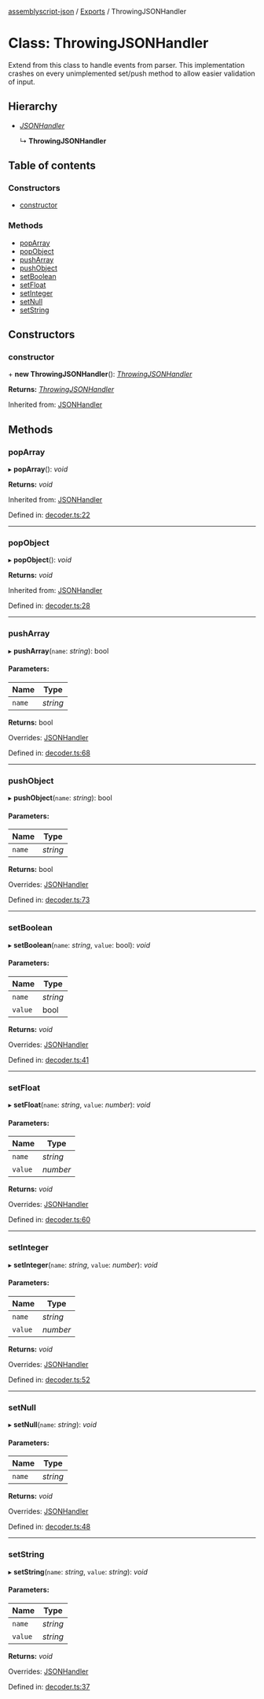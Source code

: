 [assemblyscript-json](../README.md) / [Exports](../modules.md) / ThrowingJSONHandler

# Class: ThrowingJSONHandler

Extend from this class to handle events from parser.
This implementation crashes on every unimplemented set/push method
to allow easier validation of input.

## Hierarchy

* [*JSONHandler*](jsonhandler.md)

  ↳ **ThrowingJSONHandler**

## Table of contents

### Constructors

- [constructor](throwingjsonhandler.md#constructor)

### Methods

- [popArray](throwingjsonhandler.md#poparray)
- [popObject](throwingjsonhandler.md#popobject)
- [pushArray](throwingjsonhandler.md#pusharray)
- [pushObject](throwingjsonhandler.md#pushobject)
- [setBoolean](throwingjsonhandler.md#setboolean)
- [setFloat](throwingjsonhandler.md#setfloat)
- [setInteger](throwingjsonhandler.md#setinteger)
- [setNull](throwingjsonhandler.md#setnull)
- [setString](throwingjsonhandler.md#setstring)

## Constructors

### constructor

\+ **new ThrowingJSONHandler**(): [*ThrowingJSONHandler*](throwingjsonhandler.md)

**Returns:** [*ThrowingJSONHandler*](throwingjsonhandler.md)

Inherited from: [JSONHandler](jsonhandler.md)

## Methods

### popArray

▸ **popArray**(): *void*

**Returns:** *void*

Inherited from: [JSONHandler](jsonhandler.md)

Defined in: [decoder.ts:22](https://github.com/torch2424/assemblyscript-json/blob/e1cd6c1/assembly/decoder.ts#L22)

___

### popObject

▸ **popObject**(): *void*

**Returns:** *void*

Inherited from: [JSONHandler](jsonhandler.md)

Defined in: [decoder.ts:28](https://github.com/torch2424/assemblyscript-json/blob/e1cd6c1/assembly/decoder.ts#L28)

___

### pushArray

▸ **pushArray**(`name`: *string*): bool

#### Parameters:

Name | Type |
------ | ------ |
`name` | *string* |

**Returns:** bool

Overrides: [JSONHandler](jsonhandler.md)

Defined in: [decoder.ts:68](https://github.com/torch2424/assemblyscript-json/blob/e1cd6c1/assembly/decoder.ts#L68)

___

### pushObject

▸ **pushObject**(`name`: *string*): bool

#### Parameters:

Name | Type |
------ | ------ |
`name` | *string* |

**Returns:** bool

Overrides: [JSONHandler](jsonhandler.md)

Defined in: [decoder.ts:73](https://github.com/torch2424/assemblyscript-json/blob/e1cd6c1/assembly/decoder.ts#L73)

___

### setBoolean

▸ **setBoolean**(`name`: *string*, `value`: bool): *void*

#### Parameters:

Name | Type |
------ | ------ |
`name` | *string* |
`value` | bool |

**Returns:** *void*

Overrides: [JSONHandler](jsonhandler.md)

Defined in: [decoder.ts:41](https://github.com/torch2424/assemblyscript-json/blob/e1cd6c1/assembly/decoder.ts#L41)

___

### setFloat

▸ **setFloat**(`name`: *string*, `value`: *number*): *void*

#### Parameters:

Name | Type |
------ | ------ |
`name` | *string* |
`value` | *number* |

**Returns:** *void*

Overrides: [JSONHandler](jsonhandler.md)

Defined in: [decoder.ts:60](https://github.com/torch2424/assemblyscript-json/blob/e1cd6c1/assembly/decoder.ts#L60)

___

### setInteger

▸ **setInteger**(`name`: *string*, `value`: *number*): *void*

#### Parameters:

Name | Type |
------ | ------ |
`name` | *string* |
`value` | *number* |

**Returns:** *void*

Overrides: [JSONHandler](jsonhandler.md)

Defined in: [decoder.ts:52](https://github.com/torch2424/assemblyscript-json/blob/e1cd6c1/assembly/decoder.ts#L52)

___

### setNull

▸ **setNull**(`name`: *string*): *void*

#### Parameters:

Name | Type |
------ | ------ |
`name` | *string* |

**Returns:** *void*

Overrides: [JSONHandler](jsonhandler.md)

Defined in: [decoder.ts:48](https://github.com/torch2424/assemblyscript-json/blob/e1cd6c1/assembly/decoder.ts#L48)

___

### setString

▸ **setString**(`name`: *string*, `value`: *string*): *void*

#### Parameters:

Name | Type |
------ | ------ |
`name` | *string* |
`value` | *string* |

**Returns:** *void*

Overrides: [JSONHandler](jsonhandler.md)

Defined in: [decoder.ts:37](https://github.com/torch2424/assemblyscript-json/blob/e1cd6c1/assembly/decoder.ts#L37)

